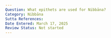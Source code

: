 ```yaml
---
Question: What epithets are used for Nibbāna?
Category: Nibbāna
Sutta References:
Date Entered: March 17, 2025
Review Status: Not started
---
```

